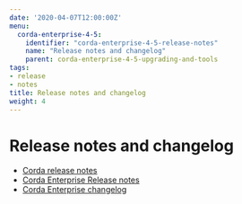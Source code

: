 ```yaml
---
date: '2020-04-07T12:00:00Z'
menu:
  corda-enterprise-4-5:
    identifier: "corda-enterprise-4-5-release-notes"
    name: "Release notes and changelog"
    parent: corda-enterprise-4-5-upgrading-and-tools
tags:
- release
- notes
title: Release notes and changelog
weight: 4
---
```



# Release notes and changelog

* [Corda release notes](release-notes.md)
* [Corda Enterprise Release notes](release-notes-enterprise.md)
* [Corda Enterprise changelog](changelog-enterprise.md)


